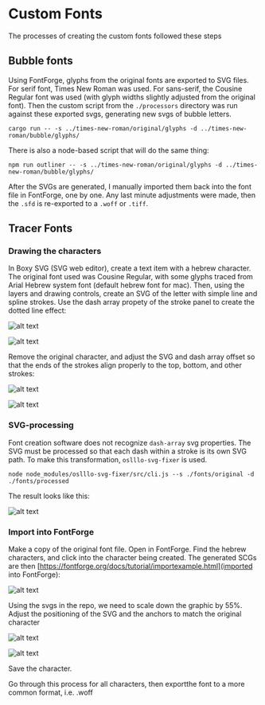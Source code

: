 # Custom Fonts

The processes of creating the custom fonts followed these steps

## Bubble fonts

Using FontForge, glyphs from the original fonts are exported to SVG files.  For serif font, Times New Roman was used.  For sans-serif, the Cousine Regular font was used (with glyph widths slightly adjusted from the original font).  Then the custom script from the `./processors` directory was run against these exported svgs, generating new svgs of bubble letters.

```
cargo run -- -s ../times-new-roman/original/glyphs -d ../times-new-roman/bubble/glyphs/
```

There is also a node-based script that will do the same thing:

```
npm run outliner -- -s ../times-new-roman/original/glyphs -d ../times-new-roman/bubble/glyphs/
```

After the SVGs are generated, I manually imported them back into the font file in FontForge, one by one. Any last minute adjustments were made, then the `.sfd` is re-exported to a `.woff` or `.tiff`.

## Tracer Fonts

### Drawing the characters

In Boxy SVG (SVG web editor), create a text item with a hebrew character. The original font used was Cousine Regular, with some glyphs traced from Arial Hebrew system font (default hebrew font for mac). Then, using the layers and drawing controls, create an SVG of the letter with simple line and spline strokes. Use the dash array propety of the stroke panel to create the dotted line effect:

![alt text](./screenshots/001.png)

![alt text](./screenshots/002.png)

Remove the original character, and adjust the SVG and dash array offset so that the ends of the strokes align properly to the top, bottom, and other strokes:

![alt text](./screenshots/003.png)

![alt text](./screenshots/004.png)

### SVG-processing

Font creation software does not recognize `dash-array` svg properties. The SVG must be processed so that each dash within a stroke is its own SVG path. To make this transformation, `oslllo-svg-fixer` is used.

```
node node_modules/oslllo-svg-fixer/src/cli.js --s ./fonts/original -d ./fonts/processed
```

The result looks like this:

![alt text](./screenshots/005.png)

### Import into FontForge

Make a copy of the original font file. Open in FontForge. Find the hebrew characters, and click into the character being created. The generated SCGs are then [https://fontforge.org/docs/tutorial/importexample.html](imported into FontForge):

![alt text](./screenshots/006.png)

Using the svgs in the repo, we need to scale down the graphic by 55%. Adjust the positioning of the SVG and the anchors to match the original character

![alt text](./screenshots/007.png)

![alt text](./screenshots/008.png)

Save the character.

Go through this process for all characters, then exportthe font to a more common format, i.e. .woff
